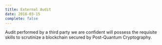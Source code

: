 ```yaml
---
title: External Audit
date: 2018-03-15
complete: false
---
```


Audit performed by a third party we are confident will possess the requisite skills to scrutinize a blockchain secured by Post-Quantum Cryptography.